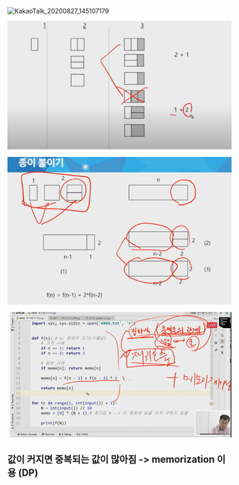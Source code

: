 ![KakaoTalk_20200827_145107179](C:\Users\rkdgu\Desktop\KakaoTalk_20200827_145107179.jpg)





![image-20200828152709829](readme.assets/image-20200828152709829.png)

![image-20200828153410477](readme.assets/image-20200828153410477.png)

![image-20200828155622766](readme.assets/image-20200828155622766.png)



## 값이 커지면 중복되는 값이 많아짐 -> memorization 이용 (DP)